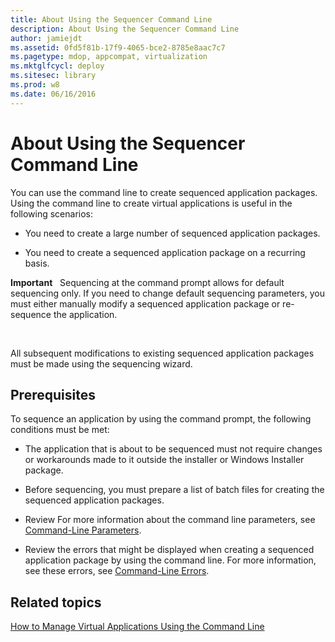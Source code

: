 ```yaml
---
title: About Using the Sequencer Command Line
description: About Using the Sequencer Command Line
author: jamiejdt
ms.assetid: 0fd5f81b-17f9-4065-bce2-8785e8aac7c7
ms.pagetype: mdop, appcompat, virtualization
ms.mktglfcycl: deploy
ms.sitesec: library
ms.prod: w8
ms.date: 06/16/2016
---
```



# About Using the Sequencer Command Line


You can use the command line to create sequenced application packages. Using the command line to create virtual applications is useful in the following scenarios:

-   You need to create a large number of sequenced application packages.

-   You need to create a sequenced application package on a recurring basis.

**Important**  
Sequencing at the command prompt allows for default sequencing only. If you need to change default sequencing parameters, you must either manually modify a sequenced application package or re-sequence the application.

 

All subsequent modifications to existing sequenced application packages must be made using the sequencing wizard.

## Prerequisites


To sequence an application by using the command prompt, the following conditions must be met:

-   The application that is about to be sequenced must not require changes or workarounds made to it outside the installer or Windows Installer package.

-   Before sequencing, you must prepare a list of batch files for creating the sequenced application packages.

-   Review For more information about the command line parameters, see [Command-Line Parameters](command-line-parameters.md).

-   Review the errors that might be displayed when creating a sequenced application package by using the command line. For more information, see these errors, see [Command-Line Errors](command-line-errors.md).

## Related topics


[How to Manage Virtual Applications Using the Command Line](how-to-manage-virtual-applications-using-the-command-line.md)

 

 





